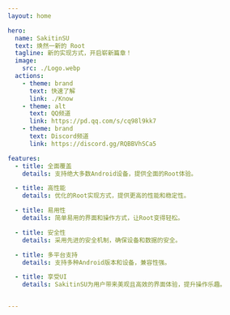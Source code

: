 ```yaml
---
layout: home

hero:
  name: SakitinSU
  text: 焕然一新的 Root
  tagline: 新的实现方式，开启崭新篇章！
  image:
    src: ./Logo.webp
  actions:
    - theme: brand
      text: 快速了解
      link: ./Know
    - theme: alt
      text: QQ频道
      link: https://pd.qq.com/s/cq98l9kk7
    - theme: brand
      text: Discord频道
      link: https://discord.gg/RQBBVhSCa5

features:
  - title: 全面覆盖
    details: 支持绝大多数Android设备，提供全面的Root体验。

  - title: 高性能
    details: 优化的Root实现方式，提供更高的性能和稳定性。

  - title: 易用性
    details: 简单易用的界面和操作方式，让Root变得轻松。

  - title: 安全性
    details: 采用先进的安全机制，确保设备和数据的安全。

  - title: 多平台支持
    details: 支持多种Android版本和设备，兼容性强。

  - title: 享受UI
    details: SakitinSU为用户带来美观且高效的界面体验，提升操作乐趣。


---
```


<HomeUnderline />